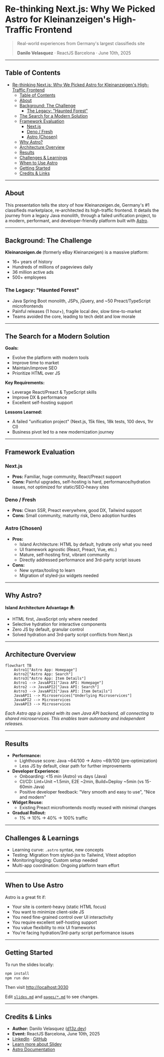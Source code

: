 # Re-thinking Next.js: Why We Picked Astro for Kleinanzeigen's High-Traffic Frontend

> Real-world experiences from Germany's largest classifieds site
> 
> **Danilo Velasquez** · ReactJS Barcelona · June 10th, 2025

---

## Table of Contents
- [Re-thinking Next.js: Why We Picked Astro for Kleinanzeigen's High-Traffic Frontend](#re-thinking-nextjs-why-we-picked-astro-for-kleinanzeigens-high-traffic-frontend)
  - [Table of Contents](#table-of-contents)
  - [About](#about)
  - [Background: The Challenge](#background-the-challenge)
    - [The Legacy: "Haunted Forest"](#the-legacy-haunted-forest)
  - [The Search for a Modern Solution](#the-search-for-a-modern-solution)
  - [Framework Evaluation](#framework-evaluation)
    - [Next.js](#nextjs)
    - [Deno / Fresh](#deno--fresh)
    - [Astro (Chosen)](#astro-chosen)
  - [Why Astro?](#why-astro)
  - [Architecture Overview](#architecture-overview)
  - [Results](#results)
  - [Challenges \& Learnings](#challenges--learnings)
  - [When to Use Astro](#when-to-use-astro)
  - [Getting Started](#getting-started)
  - [Credits \& Links](#credits--links)

---

## About

This presentation tells the story of how Kleinanzeigen.de, Germany's #1 classifieds marketplace, re-architected its high-traffic frontend. It details the journey from a legacy Java monolith, through a failed unification project, to a modern, performant, and developer-friendly platform built with [Astro](https://astro.build/).

---

## Background: The Challenge

**Kleinanzeigen.de** (formerly eBay Kleinanzeigen) is a massive platform:
- 16+ years of history
- Hundreds of millions of pageviews daily
- 36 million active ads
- 500+ employees

### The Legacy: "Haunted Forest"
- Java Spring Boot monolith, JSPs, jQuery, and ~50 Preact/TypeScript microfrontends
- Painful releases (1 hour+), fragile local dev, slow time-to-market
- Teams avoided the core, leading to tech debt and low morale

---

## The Search for a Modern Solution

**Goals:**
- Evolve the platform with modern tools
- Improve time to market
- Maintain/improve SEO
- Prioritize HTML over JS

**Key Requirements:**
- Leverage React/Preact & TypeScript skills
- Improve DX & performance
- Excellent self-hosting support

**Lessons Learned:**
- A failed "unification project" (Next.js, 15k files, 18k tests, 100 devs, 1hr CI)
- Business pivot led to a new modernization journey

---

## Framework Evaluation

### Next.js
- **Pros:** Familiar, huge community, React/Preact support
- **Cons:** Painful upgrades, self-hosting is hard, performance/hydration issues, not optimized for static/SEO-heavy sites

### Deno / Fresh
- **Pros:** Clean SSR, Preact everywhere, good DX, Tailwind support
- **Cons:** Small community, maturity risk, Deno adoption hurdles

### Astro (Chosen)
- **Pros:**
  - Island Architecture: HTML by default, hydrate only what you need
  - UI framework agnostic (React, Preact, Vue, etc.)
  - Mature, self-hosting first, vibrant community
  - Directly addressed performance and 3rd-party script issues
- **Cons:**
  - New syntax/tooling to learn
  - Migration of styled-jsx widgets needed

---

## Why Astro?

**Island Architecture Advantage 🏝️**
- HTML first, JavaScript only where needed
- Selective hydration for interactive components
- Zero JS by default, granular control
- Solved hydration and 3rd-party script conflicts from Next.js

---

## Architecture Overview

```mermaid
flowchart TB
    Astro1["Astro App: Homepage"]
    Astro2["Astro App: Search"]
    Astro3["Astro App: Item Details"]
    Astro1 --> JavaAPI1["Java API: Homepage"]
    Astro2 --> JavaAPI2["Java API: Search"]
    Astro3 --> JavaAPI3["Java API: Item Details"]
    JavaAPI1 --> Microservices["Underlying Microservices"]
    JavaAPI2 --> Microservices
    JavaAPI3 --> Microservices
```

*Each Astro app is paired with its own Java API backend, all connecting to shared microservices. This enables team autonomy and independent releases.*

---

## Results

- **Performance:**
  - Lighthouse score: Java ~64/100 → Astro ~69/100 (pre-optimization)
  - Less JS by default, clear path for further improvements
- **Developer Experience:**
  - Onboarding: <15 min (Astro) vs days (Java)
  - CI/CD: Lint+Unit ~1.5min, E2E ~2min, Build+Deploy ~5min (vs 15-60min Java)
  - Positive developer feedback: "Very smooth and easy to use", "Nice and modern"
- **Widget Reuse:**
  - Existing Preact microfrontends mostly reused with minimal changes
- **Gradual Rollout:**
  - 1% → 10% → 40% → 100% traffic

---

## Challenges & Learnings

- Learning curve: `.astro` syntax, new concepts
- Testing: Migration from styled-jsx to Tailwind, Vitest adoption
- Monitoring/logging: Custom setup needed
- Multi-app coordination: Ongoing platform team effort

---

## When to Use Astro

Astro is a great fit if:
- Your site is content-heavy (static HTML focus)
- You want to minimize client-side JS
- You need fine-grained control over UI interactivity
- You require excellent self-hosting support
- You value flexibility to mix UI frameworks
- You're facing hydration/3rd-party script performance issues

---

## Getting Started

To run the slides locally:

```sh
npm install
npm run dev
```

Then visit [http://localhost:3030](http://localhost:3030)

Edit [`slides.md`](./slides.md) and [`pages/*.md`](./pages/) to see changes.

---

## Credits & Links

- **Author:** Danilo Velasquez ([d13z.dev](https://d13z.dev))
- **Event:** ReactJS Barcelona, June 10th, 2025
- [LinkedIn](https://www.linkedin.com/in/danilovelasquez/) · [GitHub](https://github.com/dvelasquez)
- [Learn more about Slidev](https://sli.dev/)
- [Astro Documentation](https://docs.astro.build/)
